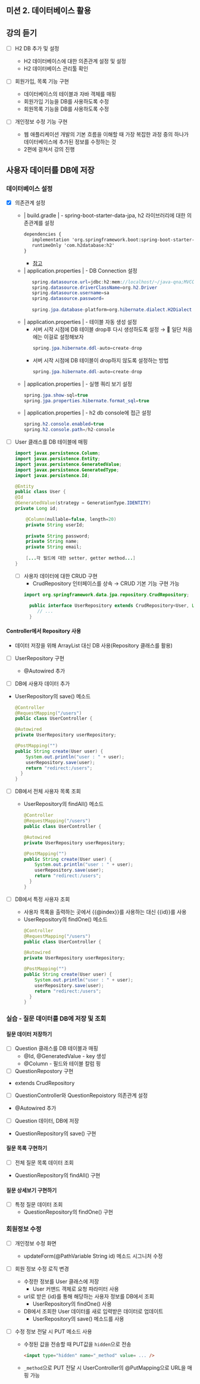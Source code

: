 ## 미션 2. 데이터베이스 활용

## 강의 듣기
- [ ] H2 DB 추가 및 설정
    - H2 데이터베이스에 대한 의존관계 설정 및 설정
    - H2 데이터베이스 관리툴 확인

- [ ] 회원가입, 목록 기능 구현
    - 데이터베이스의 테이블과 자바 객체를 매핑
    - 회원가입 기능을 DB를 사용하도록 수정
    - 회원목록 기능을 DB를 사용하도록 수정

- [ ] 개인정보 수정 기능 구현
    - 웹 애플리케이션 개발의 기본 흐름을 이해할 때 가장 복잡한 과정 중의 하나가 데이터베이스에 추가된 정보를 수정하는 것
    - 2편에 걸쳐서 강의 진행

## 사용자 데이터를 DB에 저장

### 데이터베이스 설정

- [X] 의존관계 설정
    - | build.gradle | - spring-boot-starter-data-jpa, h2 라이브러리에 대한 의존관계를 설정
       ```xml
      dependencies {
          implementation 'org.springframework.boot:spring-boot-starter-data-jpa'
          runtimeOnly 'com.h2database:h2'
      }
       ```
        - [참고](https://spring.io/guides/gs/accessing-data-jpa/)
    - | application.properties | - DB Connection 설정
      ```java
         spring.datasource.url=jdbc:h2:mem://localhost/~/java-qna;MVCC=TRUE;DB_CLOSE_ON_EXIT=FALSE
         spring.datasource.driverClassName=org.h2.Driver
         spring.datasource.username=sa
         spring.datasource.password=
         
         spring.jpa.database-platform=org.hibernate.dialect.H2Dialect
      ```
    - | application.properties | - 테이블 자동 생성 설정
        - 서버 시작 시점에 DB 테이블 drop후 다시 생성하도록 설정 → 👀 일단 처음에는 이걸로 설정해보자
            ```java
            spring.jpa.hibernate.ddl-auto=create-drop
            ```
        - 서버 시작 시점에 DB 테이블이 drop하지 않도록 설정하는 방법
            ```java
            spring.jpa.hibernate.ddl-auto=create-drop
            ```
    - | application.properties | - 실행 쿼리 보기 설정
      ```java
      spring.jpa.show-sql=true
      spring.jpa.properties.hibernate.format_sql=true
      ```
    - | application.properties | - h2 db console에 접근 설정
      ```java
      spring.h2.console.enabled=true
      spring.h2.console.path=/h2-console
      ```

- [ ] User 클래스를 DB 테이블에 매핑
   ```java
   import javax.persistence.Column;
   import javax.persistence.Entity;
   import javax.persistence.GeneratedValue;
   import javax.persistence.GeneratedType;
   import javax.persistence.Id;
   
   @Entity
   public class User {
   @Id
   @GeneratedValue(strategy = GenerationType.IDENTITY)
   private Long id;
   
       @Column(nullable=false, length=20)
       private String userId;
       
       private String password;
       private String name;
       private String email;
       
       [...각 필드에 대한 setter, getter method...]
   }
   ```
    - [ ] 사용자 데이터에 대한 CRUD 구현
        - CrudRepository 인터페이스를 상속 → CRUD 기본 기능 구현 가능
       ```java
       import org.springframework.data.jpa.repository.CrudRepository;
 
         public interface UserRepository extends CrudRepository<User, Long>{
            // ...
         }  
       ```

#### Controller에서 Repository 사용
- 데이터 저장을 위해 ArrayList 대신 DB 사용(Repository 클래스를 활용)
- [ ] UserRepository 구현
    - @Autowired 추가

- [ ] DB에 사용자 데이터 추가
- UserRepository의 save() 메소드
  ```java
  @Controller
  @RequestMapping("/users")
  public class UserController {
  
  @Autowired
  private UserRepository userRepository;
  
  @PostMapping("")
  public String create(User user) {
      System.out.println("user : " + user);
      userRepository.save(user);
      return "redirect:/users";
    }
  }

  ```

- [ ] DB에서 전체 사용자 목록 조회
    - UserRepository의 findAll() 메소드
      ```java
      @Controller
      @RequestMapping("/users")
      public class UserController {
      
      @Autowired
      private UserRepository userRepository;
      
      @PostMapping("")
      public String create(User user) {
          System.out.println("user : " + user);
          userRepository.save(user);
          return "redirect:/users";
        }
      }
  
      ```

- [ ] DB에서 특정 사용자 조회
    - 사용자 목록을 출력하는 곳에서 {{@index}}를 사용하는 대신 {{id}}를 사용
    - UserRepository의 findOne() 메소드
      ```java
      @Controller
      @RequestMapping("/users")
      public class UserController {
      
      @Autowired
      private UserRepository userRepository;
      
      @PostMapping("")
      public String create(User user) {
          System.out.println("user : " + user);
          userRepository.save(user);
          return "redirect:/users";
        }
      }
  
      ```

### 실습 - 질문 데이터를 DB에 저장 및 조회
#### 질문 데이터 저장하기
- [ ] Question 클래스를 DB 테이블과 매핑
    - @Id, @GeneratedValue - key 생성
    - @Column - 필드와 테이블 칼럼 핑
- [ ] QuestionRepostory 구현
- extends CrudRepository
- [ ] QuestionController와 QuestionRepoistory 의존관계 설정
- @Autowired 추가
- [ ] Question 데이터, DB에 저장
- QuestionRepository의 save() 구현

#### 질문 목록 구현하기
- [ ] 전체 질문 목록 데이터 조회
- QuestionRepository의 findAll() 구현

#### 질문 상세보기 구현하기
- [ ] 특정 질문 데이터 조회
    - QuestionRepository의 findOne() 구현

### 회원정보 수정

- [ ] 개인정보 수정 화면
    - updateForm(@PathVariable String id) 메소드 시그니처 수정

- [ ] 회원 정보 수정 로직 변경
    - 수정한 정보를 User 클래스에 저장
        - User 커맨드 객체로 요청 파라미터 사용
    - url로 받은 {id}를 통해 해당하는 사용자 정보를 DB에서 조회
        - UserRepository의 findOne() 사용
    - DB에서 조회한 User 데이터를 새로 입력받은 데이터로 업데이트
        - UserRepository의 save() 메소드를 사용

- [ ] 수정 정보 전달 시 PUT 메소드 사용
    - 수정된 값을 전송할 때 PUT값을 `hidden`으로 전송
      ```html
      <input type="hidden" name="_method" value= ... />
      ```
    - `_method`으로 PUT 전달 시 UserController의 @PutMapping으로 URL을 매핑 가능

